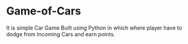 # Game-of-Cars
It is simple Car Game Built using Python in which where player have to dodge from Incoming Cars and earn points.

